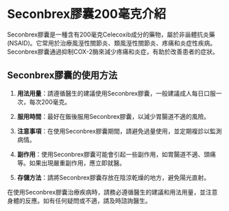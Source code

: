 # Seconbrex膠囊200毫克介紹
Seconbrex膠囊是一種含有200毫克Celecoxib成分的藥物，屬於非甾體抗炎藥(NSAID)。它常用於治療風溼性關節炎、類風溼性關節炎、疼痛和炎症性疾病。Seconbrex膠囊通過抑制COX-2酶來減少疼痛和炎症，有助於改善患者的症狀。
## Seconbrex膠囊的使用方法
1. **用法用量**：請遵循醫生的建議使用Seconbrex膠囊，一般建議成人每日口服一次，每次200毫克。
2. **服用時間**：最好在飯後服用Seconbrex膠囊，以減少胃腸道不適的風險。
3. **注意事項**：在使用Seconbrex膠囊期間，請避免過量使用，並定期複診以監測病情。
4. **副作用**：使用Seconbrex膠囊可能會引起一些副作用，如胃腸道不適、頭痛等。如果出現嚴重副作用，應立即就醫。
5. **存儲方法**：請將Seconbrex膠囊存放在陰涼乾燥的地方，避免陽光直射。
在使用Seconbrex膠囊治療疾病時，請務必遵循醫生的建議和用法用量，並注意身體的反應。如有任何疑問或不適，請及時諮詢醫生。